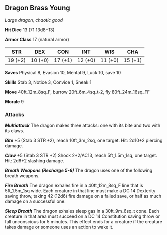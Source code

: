 ## Dragon Brass Young

*Large dragon, chaotic good*

**Hit Dice** 13 (71 13d8+13)

**Armor Class** 17 (natural armor)

| STR     | DEX     | CON     | INT     | WIS     | CHA     |
|---------|---------|---------|---------|---------|---------|
| 19 (+2) | 10 (+0) | 17 (+1) | 12 (+0) | 11 (+0) | 15 (+1) |

**Saves** Physical 8, Evasion 10, Mental 9, Luck 10, save 10

**Skills** Stab 3, Notice 3, Convice 1, Sneak 1

**Move** 40ft\_12m\_8sq\_F, burrow 20ft\_6m\_4sq\_t-2, fly 80ft\_24m\_16sq\_FF

**Morale** 9

### Attacks

***Multiattack*** The dragon makes three attacks: one with its bite and two with its claws.

***Bite*** +5 (Stab 3 STR +2), reach 10ft\_3m\_2sq, one target. Hit: 2d10+2 piercing damage.

***Claw*** +5 (Stab 3 STR +2) Shock 2+2/AC13, reach 5ft\_1.5m\_1sq, one target. Hit: 2d6+2 slashing damage.

***Breath Weapons (Recharge 5-6)*** The dragon uses one of the following breath weapons.

***Fire Breath*** The dragon exhales fire in a 40ft\_12m\_8sq\_F line that is 5ft\_1.5m\_1sq wide. Each creature in that line must make a DC 14 Dexterity saving throw, taking 42 (12d6) fire damage on a failed save, or half as much damage on a successful one.

***Sleep Breath*** The dragon exhales sleep gas in a 30ft\_9m\_6sq\_t cone. Each creature in that area must succeed on a DC 14 Constitution saving throw or fall unconscious for 5 minutes. This effect ends for a creature if the creature takes damage or someone uses an action to wake it.

